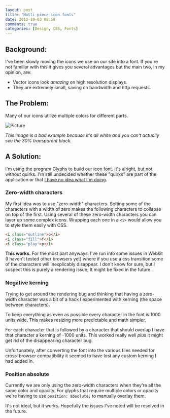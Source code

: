 ```yaml
---
layout: post
title: "Mutli-piece icon fonts"
date: 2012-10-03 08:58
comments: true
categories: [Design, CSS, Fonts]
---
```


## Background:
I've been slowly moving the icons we use on our site into a font. If you're not familiar with this it gives you several advantages but the main two, in my opinion, are:

- Vector icons look *amazing* on high resolution displays.
- They are extremely small, saving on bandwidth and http requests.

## The Problem:
Many of our icons utilize multiple colors for different parts.

![Picture](/media/2012/images/multi-piece-icon-fonts-fig1.png)

*This image is a bad example because it's all white and you can't actually see the 30% transparent black.*

## A Solution:
I'm using the program [Glyphs](http://glyphsapp.com/) to build our icon font. It's alright, but not without quirks. I'm still undecided whether these "quirks" are part of the application or that [I have no idea what I'm doing](http://i0.kym-cdn.com/photos/images/original/000/234/765/b7e.jpg).

### Zero-width characters
My first idea was to use "zero-width" characters. Setting some of the characters with a width of zero makes the following characters to collapse on top of the first. Using several of these zero-width characters you can layer up some complex icons. Wrapping each one in a `<i>` would allow you to style them easily with CSS.

``` html
<i class="outline">o</i>
<i class="fill">f</i>
<i class="play">p</i>
```

**This works.** For the most part anyways. I've run into some issues in Webkit (I haven't tested other browsers yet) where if you use a css transition some of the characters will inexplicably disappear. I don't know for sure, but I suspect this is purely a rendering issue; It might be fixed in the future.

### Negative kerning
Trying to get around the rendering bug and thinking that having a zero-width character was a bit of a hack I experimented with kerning (the space between characters).

To keep everything as even as possible every character in the font is 1000 units wide. This makes resizing more predictable and math simpler.

For each character that is followed by a character that should overlap I have that character a kerning of -1000 units. This worked really well *plus* it might get rid of the disappearing character bug.

Unfortunately, after converting the font into the various files needed for cross-browser compatibility it seemed to have lost any custom kerning I had added in.

### Position absolute
Currently we are only using the zero-width characters when they're all the same color and opacity. For glyphs that require multiple colors or opacity we're having to use `position: absolute;` to manually overlay them.

It's not ideal, but it works. Hopefully the issues I've noted will be resolved in the future.
